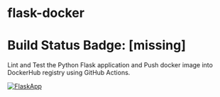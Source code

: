 # flask-docker

# Build Status Badge: [missing]

Lint and Test the Python Flask application and Push docker image into DockerHub registry using GitHub Actions.

[![FlaskApp](https://github.com/mateja-velickovic/flask-docker/actions/workflows/main.yml/badge.svg)](https://github.com/mateja-velickovic/flask-docker/actions/workflows/main.yml)
